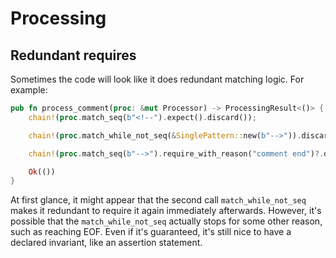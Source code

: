 # Processing

## Redundant requires

Sometimes the code will look like it does redundant matching logic. For example:

```rust
pub fn process_comment(proc: &mut Processor) -> ProcessingResult<()> {
    chain!(proc.match_seq(b"<!--").expect().discard());

    chain!(proc.match_while_not_seq(&SinglePattern::new(b"-->")).discard());

    chain!(proc.match_seq(b"-->").require_with_reason("comment end")?.discard());

    Ok(())
}
```

At first glance, it might appear that the second call `match_while_not_seq` makes it redundant to require it again immediately afterwards. However, it's possible that the `match_while_not_seq` actually stops for some other reason, such as reaching EOF. Even if it's guaranteed, it's still nice to have a declared invariant, like an assertion statement.
